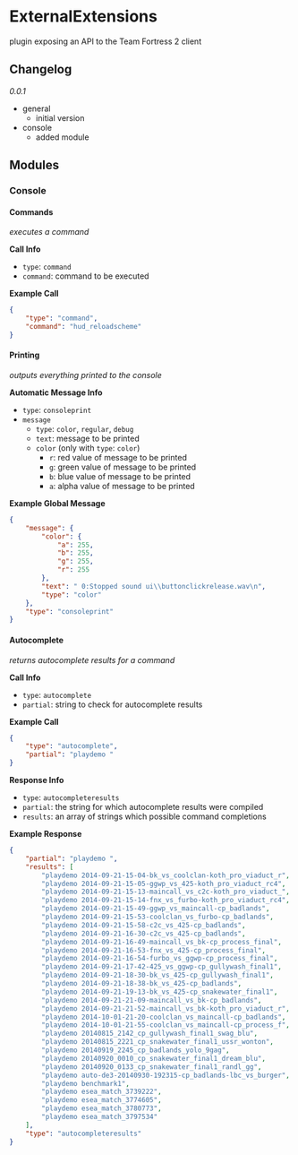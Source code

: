 ExternalExtensions
==================

plugin exposing an API to the Team Fortress 2 client

Changelog
---------

*0.0.1*
* general
  * initial version
* console
  * added module

Modules
-------

### Console ###

#### Commands ####
*executes a command*

**Call Info**
* `type`: `command`
* `command`: command to be executed

**Example Call**
```json
{
    "type": "command",
    "command": "hud_reloadscheme"
}
```

#### Printing ####
*outputs everything printed to the console*

**Automatic Message Info**
* `type`: `consoleprint`
* `message`
  * `type`: `color`, `regular`, `debug`
  * `text`: message to be printed
  * `color` (only with `type`: `color`)
    * `r`: red value of message to be printed
	* `g`: green value of message to be printed
	* `b`: blue value of message to be printed
	* `a`: alpha value of message to be printed

**Example Global Message**
```json
{
    "message": {
        "color": {
            "a": 255,
            "b": 255,
            "g": 255,
            "r": 255
        },
        "text": " 0:Stopped sound ui\\buttonclickrelease.wav\n",
        "type": "color"
    },
    "type": "consoleprint"
}
```

#### Autocomplete ####
*returns autocomplete results for a command*

**Call Info**
* `type`: `autocomplete`
* `partial`: string to check for autocomplete results

**Example Call**
```json
{
    "type": "autocomplete",
    "partial": "playdemo "
}
```

**Response Info**
* `type`: `autocompleteresults`
* `partial`: the string for which autocomplete results were compiled
* `results`: an array of strings which possible command completions

**Example Response**
```json
{
    "partial": "playdemo ",
    "results": [
        "playdemo 2014-09-21-15-04-bk_vs_coolclan-koth_pro_viaduct_r",
        "playdemo 2014-09-21-15-05-ggwp_vs_425-koth_pro_viaduct_rc4",
        "playdemo 2014-09-21-15-13-maincall_vs_c2c-koth_pro_viaduct_",
        "playdemo 2014-09-21-15-14-fnx_vs_furbo-koth_pro_viaduct_rc4",
        "playdemo 2014-09-21-15-49-ggwp_vs_maincall-cp_badlands",
        "playdemo 2014-09-21-15-53-coolclan_vs_furbo-cp_badlands",
        "playdemo 2014-09-21-15-58-c2c_vs_425-cp_badlands",
        "playdemo 2014-09-21-16-30-c2c_vs_425-cp_badlands",
        "playdemo 2014-09-21-16-49-maincall_vs_bk-cp_process_final",
        "playdemo 2014-09-21-16-53-fnx_vs_425-cp_process_final",
        "playdemo 2014-09-21-16-54-furbo_vs_ggwp-cp_process_final",
        "playdemo 2014-09-21-17-42-425_vs_ggwp-cp_gullywash_final1",
        "playdemo 2014-09-21-18-30-bk_vs_425-cp_gullywash_final1",
        "playdemo 2014-09-21-18-38-bk_vs_425-cp_badlands",
        "playdemo 2014-09-21-19-13-bk_vs_425-cp_snakewater_final1",
        "playdemo 2014-09-21-21-09-maincall_vs_bk-cp_badlands",
        "playdemo 2014-09-21-21-52-maincall_vs_bk-koth_pro_viaduct_r",
        "playdemo 2014-10-01-21-20-coolclan_vs_maincall-cp_badlands",
        "playdemo 2014-10-01-21-55-coolclan_vs_maincall-cp_process_f",
        "playdemo 20140815_2142_cp_gullywash_final1_swag_blu",
        "playdemo 20140815_2221_cp_snakewater_final1_ussr_wonton",
        "playdemo 20140919_2245_cp_badlands_yolo_9gag",
        "playdemo 20140920_0010_cp_snakewater_final1_dream_blu",
        "playdemo 20140920_0133_cp_snakewater_final1_randl_gg",
        "playdemo auto-de3-20140930-192315-cp_badlands-lbc_vs_burger",
        "playdemo benchmark1",
        "playdemo esea_match_3739222",
        "playdemo esea_match_3774605",
        "playdemo esea_match_3780773",
        "playdemo esea_match_3797534"
    ],
    "type": "autocompleteresults"
}
```
